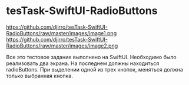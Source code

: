 # tesTask-SwiftUI-RadioButtons

https://github.com/djirro/tesTask-SwiftUI-RadioButtons/raw/master/images/image1.png
https://github.com/djirro/tesTask-SwiftUI-RadioButtons/raw/master/images/image2.png

Все это тестовое задание выполнено на SwiftUI. Необходимо было реализовать два экрана. На последнем должны находиться radioButtons. 
При выделении одной из трех кнопок, меняться должна только выбранная кнопка.
